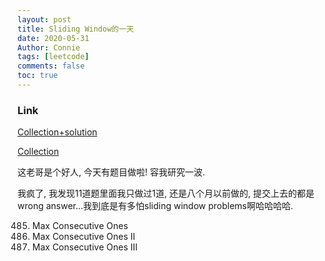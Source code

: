 ```yaml
---
layout: post
title: Sliding Window的一天
date: 2020-05-31
Author: Connie 
tags: [leetcode]
comments: false
toc: true
---
```

### Link
[Collection+solution](https://leetcode.com/discuss/general-discussion/657507/sliding-window-for-beginners-problems-template-sample-solutions)

[Collection](https://leetcode.com/list/x17aw7vm/)

这老哥是个好人, 今天有题目做啦! 容我研究一波. 

我疯了, 我发现11道题里面我只做过1道, 还是八个月以前做的, 提交上去的都是wrong answer...我到底是有多怕sliding window problems啊哈哈哈哈.


485. Max Consecutive Ones
487. Max Consecutive Ones II
1004. Max Consecutive Ones III